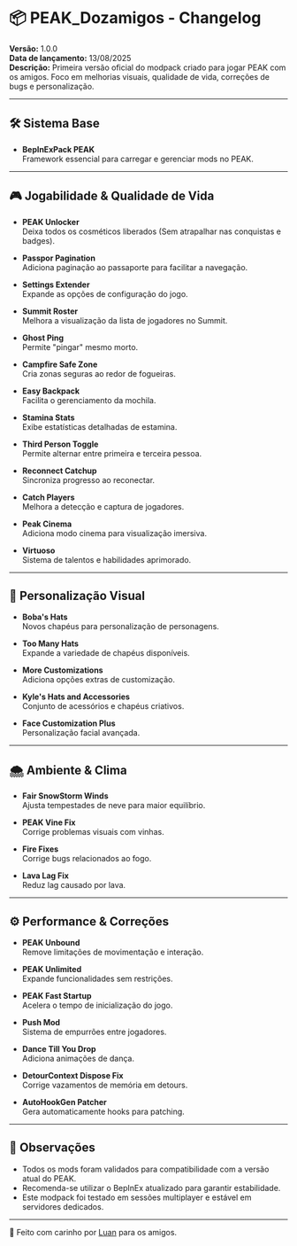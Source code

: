 # 📦 PEAK_Dozamigos - Changelog

**Versão:** 1.0.0  
**Data de lançamento:** 13/08/2025  
**Descrição:** Primeira versão oficial do modpack criado para jogar PEAK com os amigos. Foco em melhorias visuais, qualidade de vida, correções de bugs e personalização.

---

## 🛠️ Sistema Base

- **BepInExPack PEAK**  
  Framework essencial para carregar e gerenciar mods no PEAK.

---

## 🎮 Jogabilidade & Qualidade de Vida

- **PEAK Unlocker**  
  Deixa todos os cosméticos liberados (Sem atrapalhar nas conquistas e badges).

- **Passpor Pagination**  
  Adiciona paginação ao passaporte para facilitar a navegação.

- **Settings Extender**  
  Expande as opções de configuração do jogo.

- **Summit Roster**  
  Melhora a visualização da lista de jogadores no Summit.

- **Ghost Ping**  
  Permite "pingar" mesmo morto.

- **Campfire Safe Zone**  
  Cria zonas seguras ao redor de fogueiras.

- **Easy Backpack**  
  Facilita o gerenciamento da mochila.

- **Stamina Stats**  
  Exibe estatísticas detalhadas de estamina.

- **Third Person Toggle**  
  Permite alternar entre primeira e terceira pessoa.

- **Reconnect Catchup**  
  Sincroniza progresso ao reconectar.

- **Catch Players**  
  Melhora a detecção e captura de jogadores.

- **Peak Cinema**  
  Adiciona modo cinema para visualização imersiva.

- **Virtuoso**  
  Sistema de talentos e habilidades aprimorado.

---

## 🎨 Personalização Visual

- **Boba's Hats**  
  Novos chapéus para personalização de personagens.

- **Too Many Hats**  
  Expande a variedade de chapéus disponíveis.

- **More Customizations**  
  Adiciona opções extras de customização.

- **Kyle's Hats and Accessories**  
  Conjunto de acessórios e chapéus criativos.

- **Face Customization Plus**  
  Personalização facial avançada.

---

## 🌨️ Ambiente & Clima

- **Fair SnowStorm Winds**  
  Ajusta tempestades de neve para maior equilíbrio.

- **PEAK Vine Fix**  
  Corrige problemas visuais com vinhas.

- **Fire Fixes**  
  Corrige bugs relacionados ao fogo.

- **Lava Lag Fix**  
  Reduz lag causado por lava.

---

## ⚙️ Performance & Correções

- **PEAK Unbound**  
  Remove limitações de movimentação e interação.

- **PEAK Unlimited**  
  Expande funcionalidades sem restrições.

- **PEAK Fast Startup**  
  Acelera o tempo de inicialização do jogo.

- **Push Mod**  
  Sistema de empurrões entre jogadores.

- **Dance Till You Drop**  
  Adiciona animações de dança.

- **DetourContext Dispose Fix**  
  Corrige vazamentos de memória em detours.

- **AutoHookGen Patcher**  
  Gera automaticamente hooks para patching.

---

## 📌 Observações

- Todos os mods foram validados para compatibilidade com a versão atual do PEAK.
- Recomenda-se utilizar o BepInEx atualizado para garantir estabilidade.
- Este modpack foi testado em sessões multiplayer e estável em servidores dedicados.

---

👥 Feito com carinho por [Luan](https://github.com/luanwolf) para os amigos.